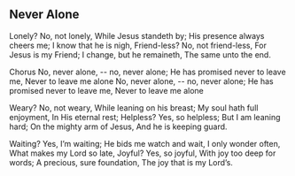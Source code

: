 ## Never Alone

Lonely? No, not lonely,
While Jesus standeth by;
His presence always cheers me; 
I know that he is nigh,
Friend-less? No, not friend-less, 
For Jesus is my Friend; 
I change, but he remaineth, 
The same unto the end. 

Chorus
No, never alone, -- no, never alone;
He has promised never to leave me,
Never to leave me alone 
No, never alone, -- no, never alone;
He has promised never to leave me,
Never to leave me alone 

Weary? No, not weary,
While leaning on his breast;
My soul hath full enjoyment,
In His eternal rest;
Helpless? Yes, so helpless;
But I am leaning hard;
On the mighty arm of Jesus,
And he is keeping guard. 

Waiting? Yes, I’m waiting; 
He bids me watch and wait, 
I only wonder often, 
What makes my Lord so late,
Joyful? Yes, so joyful,
With joy too deep for words;
A precious, sure foundation, 
The joy that is my Lord’s.